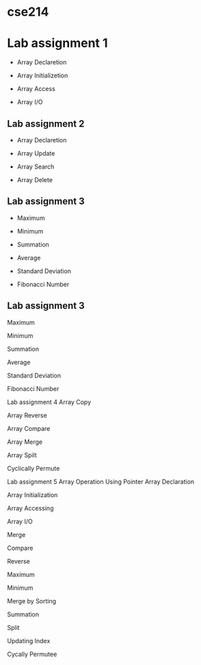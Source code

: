 # cse214
# Lab assignment 1

* Array Declaretion

* Array Initializetion

* Array Access

* Array I/O

## Lab assignment 2
* Array Declaretion

* Array Update

* Array Search

* Array Delete

## Lab assignment 3
* Maximum

* Minimum

* Summation

* Average

* Standard Deviation

* Fibonacci Number

## Lab assignment 3
Maximum

Minimum

Summation

Average

Standard Deviation

Fibonacci Number

Lab assignment 4
Array Copy

Array Reverse

Array Compare

Array Merge

Array Spilt

Cyclically Permute

Lab assignment 5
Array Operation Using Pointer Array Declaration

Array Initialization

Array Accessing

Array I/O

Merge

Compare

Reverse

Maximum

Minimum

Merge by Sorting

Summation

Split

Updating Index

Cycally Permutee
